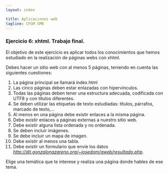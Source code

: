 ```yaml
---
layout: index

title: Aplicaciones web
tagline: CFGM SMR
---
```


### Ejercicio 6: xhtml. Trabajo final.

El objetivo de este ejercicio es aplicar todos los conocimientos que hemos estudiado en la realización de páginas webs con xhtml. 

Debes hacer un sitio web con al menos 5 páginas, teniendo en cuenta las siguientes cuestiones:

1. La página principal se llamará index.html
2. Las cinco páginas deben estar enlazadas con hipervínculos.
3. Todas las páginas deben tener una estructura adecuada, codificada con UTF8 y con títulos diferentes.
4. Se deben utilizar las etiquetas de texto estudiadas: títulos, párrafos, marcado de texto,...
5. Al menos en una página debe existir enlaces a la misma página.
6. Debe existir enlaces a páginas externas a nuestro sitio web.
7. Debe existir alguna lista ordenada y no ordenada.
8. Se deben incluir imágenes.
9. Se debe incluir un mapa de imagen.
10. Debe existir al menos una tabla.
11. Debe existir un formulario que envíe los datos *http://dit.gonzalonazareno.org/~josedom/aweb/resultado.php*.

Elige una temática que te interese y realiza una página donde hables de ese tema.

